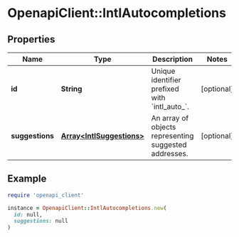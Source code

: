 # OpenapiClient::IntlAutocompletions

## Properties

| Name | Type | Description | Notes |
| ---- | ---- | ----------- | ----- |
| **id** | **String** | Unique identifier prefixed with &#x60;intl_auto_&#x60;. | [optional] |
| **suggestions** | [**Array&lt;IntlSuggestions&gt;**](IntlSuggestions.md) | An array of objects representing suggested addresses.  | [optional] |

## Example

```ruby
require 'openapi_client'

instance = OpenapiClient::IntlAutocompletions.new(
  id: null,
  suggestions: null
)
```

